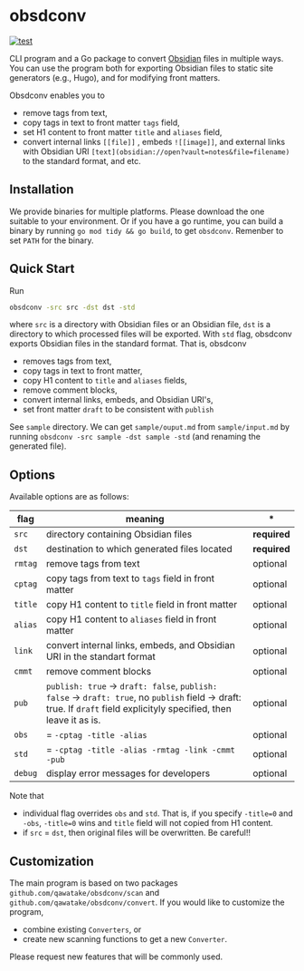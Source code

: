 # obsdconv
[![test](https://github.com/qawatake/obsdconv/actions/workflows/test.yml/badge.svg)](https://github.com/qawatake/obsdconv/actions/workflows/test.yml)

CLI program and a Go package to convert [Obsidian](https://obsidian.md/) files in multiple ways.
You can use the program both for exporting Obsidian files to static site generators (e.g., Hugo), and for modifying front matters.

Obsdconv enables you to
- remove tags from text,
- copy tags in text to front matter `tags` field,
- set H1 content to front matter `title` and `aliases` field,
- convert internal links `[[file]]` , embeds `![[image]]`, and external links with Obsidian URI `[text](obsidian://open?vault=notes&file=filename)` to the standard format, and etc.

## Installation
We provide binaries for multiple platforms.
Please download the one suitable to your environment.
Or if you have a go runtime, you can build a binary by running
`go mod tidy && go build`, to get `obsdconv`.
Remenber to set `PATH` for the binary.

## Quick Start
Run
```bash
obsdconv -src src -dst dst -std
```
where `src` is a directory with Obsidian files or an Obsidian file, `dst` is a directory to which processed files will be exported.
With `std` flag, obsdconv exports Obsidian files in the standard format.
That is, obsdconv
- removes tags from text,
- copy tags in text to front matter,
- copy H1 content to `title` and `aliases` fields,
- remove comment blocks,
- convert internal links, embeds, and Obsidian URI's,
- set front matter `draft` to be consistent with `publish`

See `sample` directory.
We can get `sample/ouput.md` from `sample/input.md` by running `obsdconv -src sample -dst sample -std` (and renaming the generated file).

## Options
Available options are as follows:

flag | meaning | \*
--- | --- | ---
`src` | directory containing Obsidian files  | **required**
`dst` | destination to which generated files located | **required**
`rmtag` | remove tags from text | optional
`cptag` | copy tags from text to `tags` field in front matter | optional
`title` | copy H1 content to `title` field in front matter | optional
`alias` | copy H1 content to `aliases` field in front matter | optional
`link` | convert internal links, embeds, and Obsidian URI in the standart format | optional
`cmmt` | remove comment blocks | optional
`pub` | `publish: true` -> `draft: false`, `publish: false` -> `draft: true`, no `publish` field -> draft: true. If `draft` field explicityly specified, then leave it as is. | optional
`obs` | = `-cptag -title -alias` | optional
`std` | = `-cptag -title -alias -rmtag -link -cmmt -pub` | optional
`debug` | display error messages for developers | optional

Note that
- individual flag overrides `obs` and `std`.
That is, if you specify `-title=0` and `-obs`, `-title=0` wins and `title` field will not copied from H1 content.
- if `src` = `dst`, then original files will be overwritten. Be careful!!


## Customization
The main program is based on two packages `github.com/qawatake/obsdconv/scan` and `github.com/qawatake/obsdconv/convert`.
If you would like to customize the program,
- combine existing `Converters`, or
- create new scanning functions to get a new `Converter`.

Please request new features that will be commonly used.

